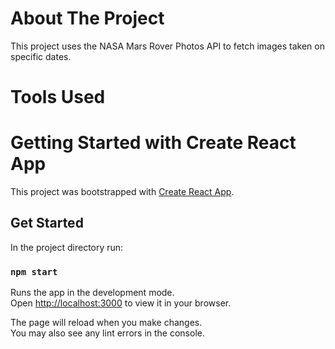 # About The Project
This project uses the NASA Mars Rover Photos API to fetch images taken on specific dates. 

# Tools Used

# Getting Started with Create React App

This project was bootstrapped with [Create React App](https://github.com/facebook/create-react-app).

## Get Started

In the project directory run:

### `npm start`

Runs the app in the development mode.\
Open [http://localhost:3000](http://localhost:3000) to view it in your browser.

The page will reload when you make changes.\
You may also see any lint errors in the console.
